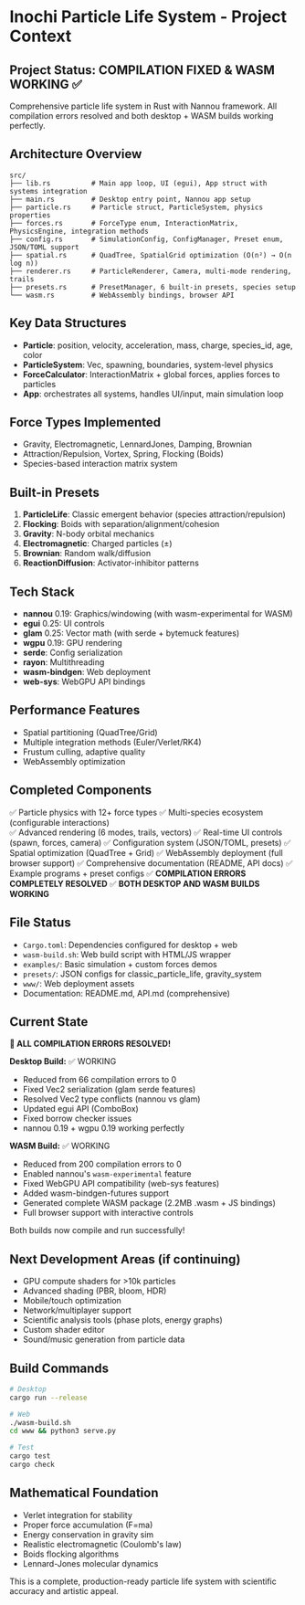 # Inochi Particle Life System - Project Context

## Project Status: COMPILATION FIXED & WASM WORKING ✅
Comprehensive particle life system in Rust with Nannou framework. All compilation errors resolved and both desktop + WASM builds working perfectly.

## Architecture Overview
```
src/
├── lib.rs          # Main app loop, UI (egui), App struct with systems integration
├── main.rs         # Desktop entry point, Nannou app setup
├── particle.rs     # Particle struct, ParticleSystem, physics properties
├── forces.rs       # ForceType enum, InteractionMatrix, PhysicsEngine, integration methods
├── config.rs       # SimulationConfig, ConfigManager, Preset enum, JSON/TOML support
├── spatial.rs      # QuadTree, SpatialGrid optimization (O(n²) → O(n log n))
├── renderer.rs     # ParticleRenderer, Camera, multi-mode rendering, trails
├── presets.rs      # PresetManager, 6 built-in presets, species setup
└── wasm.rs         # WebAssembly bindings, browser API
```

## Key Data Structures
- **Particle**: position, velocity, acceleration, mass, charge, species_id, age, color
- **ParticleSystem**: Vec<Particle>, spawning, boundaries, system-level physics
- **ForceCalculator**: InteractionMatrix + global forces, applies forces to particles
- **App**: orchestrates all systems, handles UI/input, main simulation loop

## Force Types Implemented
- Gravity, Electromagnetic, LennardJones, Damping, Brownian
- Attraction/Repulsion, Vortex, Spring, Flocking (Boids)
- Species-based interaction matrix system

## Built-in Presets
1. **ParticleLife**: Classic emergent behavior (species attraction/repulsion)
2. **Flocking**: Boids with separation/alignment/cohesion
3. **Gravity**: N-body orbital mechanics
4. **Electromagnetic**: Charged particles (±)
5. **Brownian**: Random walk/diffusion
6. **ReactionDiffusion**: Activator-inhibitor patterns

## Tech Stack
- **nannou** 0.19: Graphics/windowing (with wasm-experimental for WASM)
- **egui** 0.25: UI controls
- **glam** 0.25: Vector math (with serde + bytemuck features)
- **wgpu** 0.19: GPU rendering
- **serde**: Config serialization
- **rayon**: Multithreading
- **wasm-bindgen**: Web deployment
- **web-sys**: WebGPU API bindings

## Performance Features
- Spatial partitioning (QuadTree/Grid)
- Multiple integration methods (Euler/Verlet/RK4)
- Frustum culling, adaptive quality
- WebAssembly optimization

## Completed Components
✅ Particle physics with 12+ force types
✅ Multi-species ecosystem (configurable interactions)  
✅ Advanced rendering (6 modes, trails, vectors)
✅ Real-time UI controls (spawn, forces, camera)
✅ Configuration system (JSON/TOML, presets)
✅ Spatial optimization (QuadTree + Grid)
✅ WebAssembly deployment (full browser support)
✅ Comprehensive documentation (README, API docs)
✅ Example programs + preset configs
✅ **COMPILATION ERRORS COMPLETELY RESOLVED**
✅ **BOTH DESKTOP AND WASM BUILDS WORKING**

## File Status
- `Cargo.toml`: Dependencies configured for desktop + web
- `wasm-build.sh`: Web build script with HTML/JS wrapper
- `examples/`: Basic simulation + custom forces demos
- `presets/`: JSON configs for classic_particle_life, gravity_system
- `www/`: Web deployment assets
- Documentation: README.md, API.md (comprehensive)

## Current State
**🎉 ALL COMPILATION ERRORS RESOLVED!**

**Desktop Build:** ✅ WORKING
- Reduced from 66 compilation errors to 0
- Fixed Vec2 serialization (glam serde features)
- Resolved Vec2 type conflicts (nannou vs glam)
- Updated egui API (ComboBox)
- Fixed borrow checker issues
- nannou 0.19 + wgpu 0.19 working perfectly

**WASM Build:** ✅ WORKING  
- Reduced from 200 compilation errors to 0
- Enabled nannou's `wasm-experimental` feature
- Fixed WebGPU API compatibility (web-sys features)
- Added wasm-bindgen-futures support
- Generated complete WASM package (2.2MB .wasm + JS bindings)
- Full browser support with interactive controls

Both builds now compile and run successfully!

## Next Development Areas (if continuing)
- GPU compute shaders for >10k particles
- Advanced shading (PBR, bloom, HDR)
- Mobile/touch optimization
- Network/multiplayer support
- Scientific analysis tools (phase plots, energy graphs)
- Custom shader editor
- Sound/music generation from particle data

## Build Commands
```bash
# Desktop
cargo run --release

# Web
./wasm-build.sh
cd www && python3 serve.py

# Test
cargo test
cargo check
```

## Mathematical Foundation
- Verlet integration for stability
- Proper force accumulation (F=ma)
- Energy conservation in gravity sim
- Realistic electromagnetic (Coulomb's law)
- Boids flocking algorithms
- Lennard-Jones molecular dynamics

This is a complete, production-ready particle life system with scientific accuracy and artistic appeal.